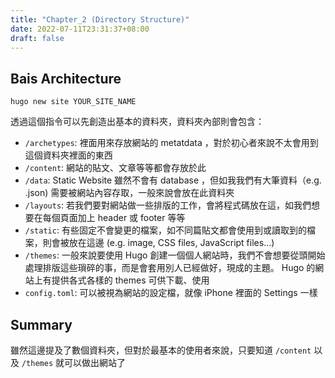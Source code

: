 ```yaml
---
title: "Chapter_2 (Directory Structure)"
date: 2022-07-11T23:31:37+08:00
draft: false
---
```

## Bais Architecture
```console
hugo new site YOUR_SITE_NAME
```
透過這個指令可以先創造出基本的資料夾，資料夾內部則會包含：
- ```/archetypes```: 裡面用來存放網站的 metatdata ，對於初心者來說不太會用到這個資料夾裡面的東西
- ```/content```: 網站的貼文、文章等等都會存放於此
- ```/data```: Static Website 雖然不會有 database ，但如我我們有大筆資料（e.g. .json) 需要被網站內容存取，一般來說會放在此資料夾
- ```/layouts```: 若我們要對網站做一些排版的工作，會將程式碼放在這，如我們想要在每個頁面加上 header 或 footer 等等
- ```/static```: 有些固定不會變更的檔案，如不同篇貼文都會使用到或讀取到的檔案，則會被放在這邊 (e.g. image, CSS files, JavaScript files...)
- ```/themes```: 一般來說要使用 Hugo 創建一個個人網站時，我們不會想要從頭開始處理排版這些瑣碎的事，而是會套用別人已經做好，現成的主題。 Hugo 的網站上有提供各式各樣的 themes 可供下載、使用
- ```config.toml```: 可以被視為網站的設定檔，就像 iPhone 裡面的 Settings 一樣

## Summary
雖然這邊提及了數個資料夾，但對於最基本的使用者來說，只要知道 ```/content``` 以及 ```/themes``` 就可以做出網站了